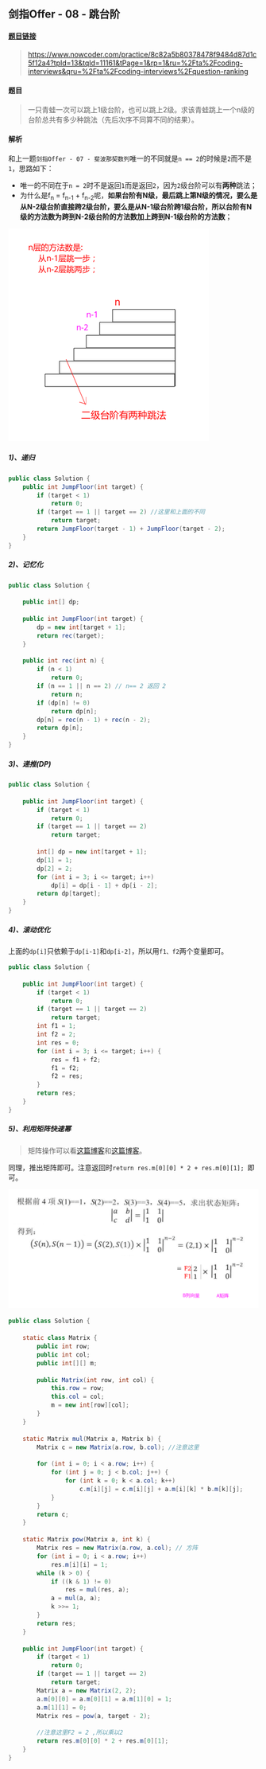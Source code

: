 ## 剑指Offer - 08 - 跳台阶

#### [题目链接](https://www.nowcoder.com/practice/8c82a5b80378478f9484d87d1c5f12a4?tpId=13&tqId=11161&tPage=1&rp=1&ru=%2Fta%2Fcoding-interviews&qru=%2Fta%2Fcoding-interviews%2Fquestion-ranking)

> https://www.nowcoder.com/practice/8c82a5b80378478f9484d87d1c5f12a4?tpId=13&tqId=11161&tPage=1&rp=1&ru=%2Fta%2Fcoding-interviews&qru=%2Fta%2Fcoding-interviews%2Fquestion-ranking

#### 题目

> 一只青蛙一次可以跳上1级台阶，也可以跳上2级。求该青蛙跳上一个n级的台阶总共有多少种跳法（先后次序不同算不同的结果）。

#### 解析

和上一题`剑指Offer - 07 - 斐波那契数列`唯一的不同就是`n == 2`的时候是`2`而不是`1`，思路如下：

* 唯一的不同在于`n = 2`时不是返回`1`而是返回`2`，因为`2`级台阶可以有**两种**跳法；
* 为什么是f<sub>n</sub> = f<sub>n-1</sub> + f<sub>n-2</sub>呢，**如果台阶有N级，最后跳上第N级的情况，要么是从N-2级台阶直接跨2级台阶，要么是从N-1级台阶跨1级台阶，所以台阶有N级的方法数为跨到N-2级台阶的方法数加上跨到N-1级台阶的方法数**；

![](images/09_s.png)

##### 1)、递归

```java
public class Solution {
    public int JumpFloor(int target) {
        if (target < 1)
            return 0;
        if (target == 1 || target == 2) //这里和上面的不同
            return target;
        return JumpFloor(target - 1) + JumpFloor(target - 2);
    }
}
```

##### 2)、记忆化

```java
public class Solution {

    public int[] dp;

    public int JumpFloor(int target) {
        dp = new int[target + 1];
        return rec(target);
    }

    public int rec(int n) {
        if (n < 1)
            return 0;
        if (n == 1 || n == 2) // n== 2 返回 2
            return n;
        if (dp[n] != 0)
            return dp[n];
        dp[n] = rec(n - 1) + rec(n - 2);
        return dp[n];
    }
}
```

##### 3)、递推(DP)

```java
public class Solution {

    public int JumpFloor(int target) {
        if (target < 1)
            return 0;
        if (target == 1 || target == 2)
            return target;

        int[] dp = new int[target + 1];
        dp[1] = 1;
        dp[2] = 2;
        for (int i = 3; i <= target; i++)
            dp[i] = dp[i - 1] + dp[i - 2];
        return dp[target];
    }
}
```

##### 4)、滚动优化

上面的`dp[i]`只依赖于`dp[i-1]`和`dp[i-2]`，所以用`f1、f2`两个变量即可。

```java
public class Solution {

    public int JumpFloor(int target) {
        if (target < 1)
            return 0;
        if (target == 1 || target == 2)
            return target;
        int f1 = 1;
        int f2 = 2;
        int res = 0;
        for (int i = 3; i <= target; i++) {
            res = f1 + f2;
            f1 = f2;
            f2 = res;
        }
        return res;
    }
}
```

##### 5)、利用矩阵快速幂

>  矩阵操作可以看[这篇博客](https://blog.csdn.net/zxzxzx0119/article/details/82822588)和[这篇博客](https://blog.csdn.net/zxzxzx0119/article/details/82816131)。

同理，推出矩阵即可。注意返回时`return res.m[0][0] * 2 + res.m[0][1]; `即可。

![](images/08_s.png)

```java
public class Solution {

    static class Matrix {
        public int row;
        public int col;
        public int[][] m;

        public Matrix(int row, int col) {
            this.row = row;
            this.col = col;
            m = new int[row][col];
        }
    }

    static Matrix mul(Matrix a, Matrix b) {
        Matrix c = new Matrix(a.row, b.col); //注意这里

        for (int i = 0; i < a.row; i++) {
            for (int j = 0; j < b.col; j++) {
                for (int k = 0; k < a.col; k++)
                    c.m[i][j] = c.m[i][j] + a.m[i][k] * b.m[k][j];
            }
        }
        return c;
    }

    static Matrix pow(Matrix a, int k) {
        Matrix res = new Matrix(a.row, a.col); // 方阵
        for (int i = 0; i < a.row; i++)
            res.m[i][i] = 1;
        while (k > 0) {
            if ((k & 1) != 0)
                res = mul(res, a);
            a = mul(a, a);
            k >>= 1;
        }
        return res;
    }

    public int JumpFloor(int target) {
        if (target < 1)
            return 0;
        if (target == 1 || target == 2)
            return target;
        Matrix a = new Matrix(2, 2);
        a.m[0][0] = a.m[0][1] = a.m[1][0] = 1;
        a.m[1][1] = 0;
        Matrix res = pow(a, target - 2);

        //注意这里F2 = 2 ,所以乘以2
        return res.m[0][0] * 2 + res.m[0][1]; 
    }
}
```
